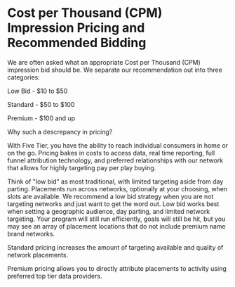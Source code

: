 # Cost per Thousand (CPM) Impression Pricing and Recommended Bidding

We are often asked what an appropriate Cost per Thousand (CPM) impression bid should be. We separate our recommendation out into three categories:

Low Bid - $10 to $50

Standard - $50 to $100

Premium - $100 and up

Why such a descrepancy in pricing?

With Five Tier, you have the ability to reach individual consumers in home or on the go. Pricing bakes in costs to access data, real time reporting, full funnel attribution technology, and preferred relationships with our network that allows for highly targeting pay per play buying.

Think of "low bid" as most traditional, with limited targeting aside from day parting. Placements run across networks, optionally at your choosing, when slots are available. We recommend a low bid strategy when you are not targeting networks and just want to get the word out. Low bid works best when setting a geographic audience, day parting, and limited network targeting. Your program will still run efficiently, goals will still be hit, but you may see an array of placement locations that do not include premium name brand networks.

Standard pricing increases the amount of targeting available and quality of network placements.

Premium pricing allows you to directly attribute placements to activity using preferred top tier data providers.
